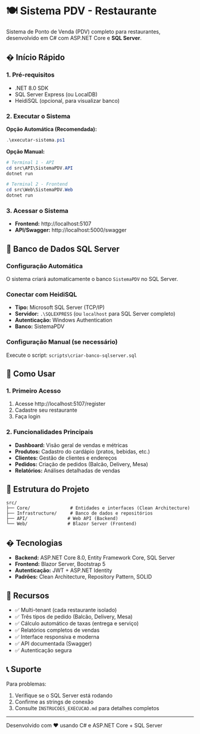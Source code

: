 # 🍽️ Sistema PDV - Restaurante

Sistema de Ponto de Venda (PDV) completo para restaurantes, desenvolvido em C# com ASP.NET Core e **SQL Server**.

## � Início Rápido

### 1. Pré-requisitos
- .NET 8.0 SDK
- SQL Server Express (ou LocalDB)
- HeidiSQL (opcional, para visualizar banco)

### 2. Executar o Sistema

**Opção Automática (Recomendada):**
```powershell
.\executar-sistema.ps1
```

**Opção Manual:**
```powershell
# Terminal 1 - API
cd src\API\SistemaPDV.API
dotnet run

# Terminal 2 - Frontend  
cd src\Web\SistemaPDV.Web
dotnet run
```

### 3. Acessar o Sistema
- **Frontend:** http://localhost:5107
- **API/Swagger:** http://localhost:5000/swagger

## 💾 Banco de Dados SQL Server

### Configuração Automática
O sistema criará automaticamente o banco `SistemaPDV` no SQL Server.

### Conectar com HeidiSQL
- **Tipo:** Microsoft SQL Server (TCP/IP)
- **Servidor:** `.\SQLEXPRESS` (ou `localhost` para SQL Server completo)
- **Autenticação:** Windows Authentication
- **Banco:** SistemaPDV

### Configuração Manual (se necessário)
Execute o script: `scripts\criar-banco-sqlserver.sql`

## 📱 Como Usar

### 1. Primeiro Acesso
1. Acesse http://localhost:5107/register
2. Cadastre seu restaurante
3. Faça login

### 2. Funcionalidades Principais
- **Dashboard:** Visão geral de vendas e métricas
- **Produtos:** Cadastro do cardápio (pratos, bebidas, etc.)
- **Clientes:** Gestão de clientes e endereços
- **Pedidos:** Criação de pedidos (Balcão, Delivery, Mesa)
- **Relatórios:** Análises detalhadas de vendas

## 🔧 Estrutura do Projeto

```
src/
├── Core/               # Entidades e interfaces (Clean Architecture)
├── Infrastructure/     # Banco de dados e repositórios  
├── API/               # Web API (Backend)
└── Web/               # Blazor Server (Frontend)
```

## �️ Tecnologias

- **Backend:** ASP.NET Core 8.0, Entity Framework Core, SQL Server
- **Frontend:** Blazor Server, Bootstrap 5
- **Autenticação:** JWT + ASP.NET Identity
- **Padrões:** Clean Architecture, Repository Pattern, SOLID

## 🎯 Recursos

- ✅ Multi-tenant (cada restaurante isolado)
- ✅ Três tipos de pedido (Balcão, Delivery, Mesa)
- ✅ Cálculo automático de taxas (entrega e serviço)
- ✅ Relatórios completos de vendas
- ✅ Interface responsiva e moderna
- ✅ API documentada (Swagger)
- ✅ Autenticação segura

## 📞 Suporte

Para problemas:
1. Verifique se o SQL Server está rodando
2. Confirme as strings de conexão
3. Consulte `INSTRUCOES_EXECUCAO.md` para detalhes completos

---
Desenvolvido com ❤️ usando C# e ASP.NET Core + SQL Server

